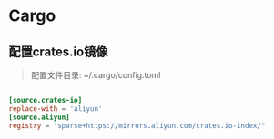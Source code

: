 # Cargo


## 配置crates.io镜像

> 配置文件目录: ~/.cargo/config.toml

```toml

[source.crates-io]
replace-with = 'aliyun'
[source.aliyun]
registry = "sparse+https://mirrors.aliyun.com/crates.io-index/"

```
